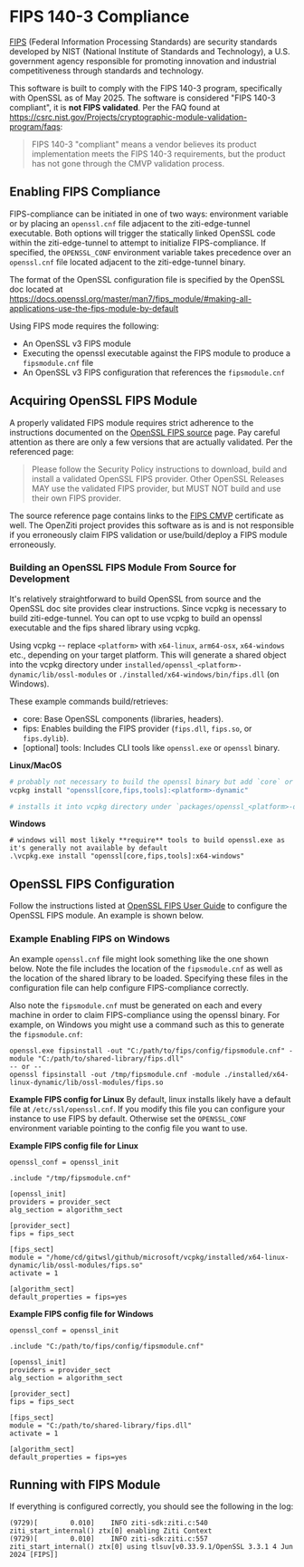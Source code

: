 # FIPS 140-3 Compliance

[FIPS](https://www.nist.gov/itl/fips-general-information) (Federal Information Processing Standards) are security
standards developed by NIST (National Institute of Standards and Technology), a U.S. government agency responsible for
promoting innovation and industrial competitiveness through standards and technology.

This software is built to comply with the FIPS 140-3 program, specifically with OpenSSL as of May 2025. The software is
considered "FIPS 140-3 compliant", it is **not FIPS validated**. Per the FAQ found at
https://csrc.nist.gov/Projects/cryptographic-module-validation-program/faqs:

> FIPS 140-3 "compliant" means a vendor believes its product implementation meets the FIPS 140-3 requirements,
> but the product has not gone through the CMVP validation process.

## Enabling FIPS Compliance

FIPS-compliance can be initiated in one of two ways: environment variable or by placing an `openssl.cnf` file adjacent to
the ziti-edge-tunnel executable. Both options will trigger the statically linked OpenSSL code within the ziti-edge-tunnel
to attempt to initialize FIPS-compliance. If specified, the `OPENSSL_CONF` environment variable takes precedence over
an `openssl.cnf` file located adjacent to the ziti-edge-tunnel binary.

The format of the OpenSSL configuration file is specified by the OpenSSL doc located at
https://docs.openssl.org/master/man7/fips_module/#making-all-applications-use-the-fips-module-by-default

Using FIPS mode requires the following:

- An OpenSSL v3 FIPS module
- Executing the openssl executable against the FIPS module to produce a `fipsmodule.cnf` file
- An OpenSSL v3 FIPS configuration that references the `fipsmodule.cnf`

## Acquiring OpenSSL FIPS Module

A properly validated FIPS module requires strict adherence to the instructions documented on the 
[OpenSSL FIPS source](https://openssl-library.org/source/) page. Pay careful attention as there are only a few versions
that are actually validated. Per the referenced page:

> Please follow the Security Policy instructions to download, build and install a validated OpenSSL FIPS provider.
> Other OpenSSL Releases MAY use the validated FIPS provider, but MUST NOT build and use their own FIPS provider.

The source reference page contains links to the 
[FIPS CMVP](https://csrc.nist.gov/Projects/Cryptographic-Module-Validation-Program) certificate as well. The OpenZiti 
project provides this software as is and is not responsible if you erroneously claim FIPS validation or use/build/deploy
a FIPS module erroneously.

### Building an OpenSSL FIPS Module From Source for Development

It's relatively straightforward to build OpenSSL from source and the OpenSSL doc site provides clear instructions.
Since vcpkg is necessary to build ziti-edge-tunnel. You can opt to use vcpkg to build an openssl executable and the fips
shared library using vcpkg.

Using vcpkg -- replace `<platform>` with `x64-linux`, `arm64-osx`, `x64-windows` etc., depending on your target
platform. This will generate a shared object into the vcpkg directory under 
`installed/openssl_<platform>-dynamic/lib/ossl-modules` or `./installed/x64-windows/bin/fips.dll` (on Windows).

These example commands build/retrieves:
* core: Base OpenSSL components (libraries, headers).
* fips: Enables building the FIPS provider (`fips.dll`, `fips.so`, or `fips.dylib`).
* [optional] tools: Includes CLI tools like `openssl.exe` or `openssl` binary.

**Linux/MacOS**
```sh
# probably not necessary to build the openssl binary but add `core` or `tools` as needed 
vcpkg install "openssl[core,fips,tools]:<platform>-dynamic"

# installs it into vcpkg directory under `packages/openssl_<platform>-dynamic/lib/ossl-modules`. 
```

**Windows**
```
# windows will most likely **require** tools to build openssl.exe as it's generally not available by default
.\vcpkg.exe install "openssl[core,fips,tools]:x64-windows"
```

## OpenSSL FIPS Configuration

Follow the instructions listed at [OpenSSL FIPS User Guide](https://docs.openssl.org/master/man7/fips_module) 
to configure the OpenSSL FIPS module. An example is shown below.


### Example Enabling FIPS on Windows

An example `openssl.cnf` file might look something like the one shown below. Note the file includes the location of the
`fipsmodule.cnf` as well as the location of the shared library to be loaded. Specifying these files in the configuration
file can help configure FIPS-compliance correctly.

Also note the `fipsmodule.cnf` must be generated on each and every machine in order to claim FIPS-compliance using
the openssl binary. For example, on Windows you might use a command such as this to generate the `fipsmodule.cnf`:

```text
openssl.exe fipsinstall -out "C:/path/to/fips/config/fipsmodule.cnf" -module "C:/path/to/shared-library/fips.dll"
-- or -- 
openssl fipsinstall -out /tmp/fipsmodule.cnf -module ./installed/x64-linux-dynamic/lib/ossl-modules/fips.so
```

**Example FIPS config for Linux**
By default, linux installs likely have a default file at `/etc/ssl/openssl.cnf`. If you modify this file you can configure
your instance to use FIPS by default. Otherwise set the `OPENSSL_CONF` environment variable pointing to the config file
you want to use.

**Example FIPS config file for Linux**
```text
openssl_conf = openssl_init

.include "/tmp/fipsmodule.cnf"

[openssl_init]
providers = provider_sect
alg_section = algorithm_sect

[provider_sect]
fips = fips_sect

[fips_sect]
module = "/home/cd/gitwsl/github/microsoft/vcpkg/installed/x64-linux-dynamic/lib/ossl-modules/fips.so"
activate = 1

[algorithm_sect]
default_properties = fips=yes
```


**Example FIPS config file for Windows**
```text
openssl_conf = openssl_init

.include "C:/path/to/fips/config/fipsmodule.cnf"

[openssl_init]
providers = provider_sect
alg_section = algorithm_sect

[provider_sect]
fips = fips_sect

[fips_sect]
module = "C:/path/to/shared-library/fips.dll"
activate = 1

[algorithm_sect]
default_properties = fips=yes
```

## Running with FIPS Module

If everything is configured correctly, you should see the following in the log:

```
(9729)[        0.010]    INFO ziti-sdk:ziti.c:540 ziti_start_internal() ztx[0] enabling Ziti Context
(9729)[        0.010]    INFO ziti-sdk:ziti.c:557 ziti_start_internal() ztx[0] using tlsuv[v0.33.9.1/OpenSSL 3.3.1 4 Jun 2024 [FIPS]]
```
